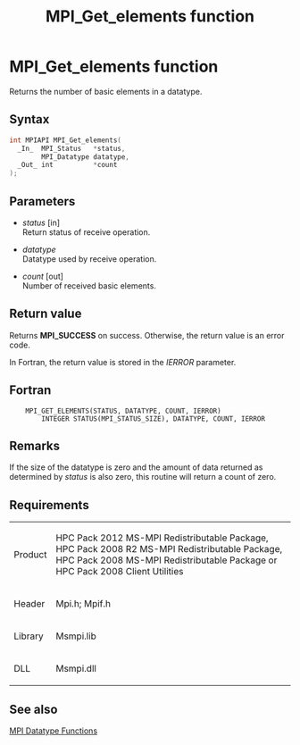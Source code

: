 ﻿---
title: MPI_Get_elements function
TOCTitle: MPI_Get_elements function
ms:assetid: e9d2d957-a9ea-4efe-ac2a-b69844ee6712
ms:mtpsurl: https://msdn.microsoft.com/en-us/library/Dn473381(v=VS.85)
ms:contentKeyID: 59360917
ms.date: 03/28/2018
mtps_version: v=VS.85
f1_keywords:
- MPI_GET_ELEMENTS
- mpif/MPI_Get_elements
- mpi/MPI_GET_ELEMENTS
dev_langs:
- C++
- C
---

# MPI\_Get\_elements function

Returns the number of basic elements in a datatype.

## Syntax

``` c++
int MPIAPI MPI_Get_elements(
  _In_  MPI_Status   *status,
        MPI_Datatype datatype,
  _Out_ int          *count
);
```

## Parameters

  - *status* \[in\]  
    Return status of receive operation.

  - *datatype*  
    Datatype used by receive operation.

  - *count* \[out\]  
    Number of received basic elements.

## Return value

Returns **MPI\_SUCCESS** on success. Otherwise, the return value is an error code.

In Fortran, the return value is stored in the *IERROR* parameter.

## Fortran

``` FORTRAN
    MPI_GET_ELEMENTS(STATUS, DATATYPE, COUNT, IERROR)
        INTEGER STATUS(MPI_STATUS_SIZE), DATATYPE, COUNT, IERROR
```

## Remarks

If the size of the datatype is zero and the amount of data returned as determined by *status* is also zero, this routine will return a count of zero.

## Requirements

<table>
<colgroup>
<col  />
<col  />
</colgroup>
<tbody>
<tr class="odd">
<td><p>Product</p></td>
<td><p>HPC Pack 2012 MS-MPI Redistributable Package, HPC Pack 2008 R2 MS-MPI Redistributable Package, HPC Pack 2008 MS-MPI Redistributable Package or HPC Pack 2008 Client Utilities</p></td>
</tr>
<tr class="even">
<td><p>Header</p></td>
<td>Mpi.h;
Mpif.h</td>
</tr>
<tr class="odd">
<td><p>Library</p></td>
<td>Msmpi.lib</td>
</tr>
<tr class="even">
<td><p>DLL</p></td>
<td>Msmpi.dll</td>
</tr>
</tbody>
</table>


## See also

[MPI Datatype Functions](mpi-datatype-functions.md)

